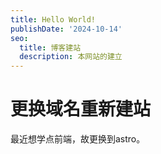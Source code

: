 ```yaml
---
title: Hello World!
publishDate: '2024-10-14'
seo:
  title: 博客建站
  description: 本网站的建立
---
```

# 更换域名重新建站
最近想学点前端，故更换到astro。
